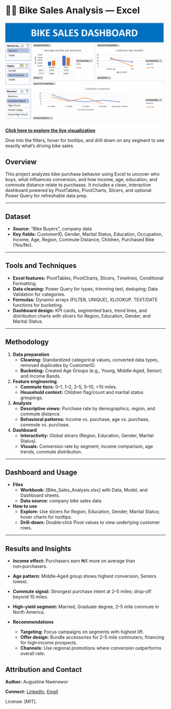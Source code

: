 # 🚴‍♂️ Bike Sales Analysis — Excel

![Bike-Sales-Analysis---Excel](Bike.png)

**[Click here to explore the live visualization](https://1drv.ms/x/c/99ebc07029dec733/Eab3F10WOK1Asm4FI6c8KXwBy2m1q0LMbHJ8n1D0LvbwIg?e=4IEThv)** 

Dive into the filters, hover for tooltips, and drill down on any segment to see exactly what’s driving bike sales.

## Overview
This project analyzes bike purchase behavior using Excel to uncover who buys, what influences conversion, and how income, age, education, and commute distance relate to purchases. It includes a clean, interactive dashboard powered by PivotTables, PivotCharts, Slicers, and optional Power Query for refreshable data prep.

---

## Dataset
- **Source:** “Bike Buyers”, company data
- **Key fields:** CustomerID, Gender, Marital Status, Education, Occupation, Income, Age, Region, Commute Distance, Children, Purchased Bike (Yes/No).

---

## Tools and Techniques
- **Excel features:** PivotTables, PivotCharts, Slicers, Timelines, Conditional Formatting.
- **Data cleaning:** Power Query for types, trimming text, deduping; Data Validation for categories.
- **Formulas:** Dynamic arrays (FILTER, UNIQUE), XLOOKUP, TEXT/DATE functions for bucketing.
- **Dashboard design:** KPI cards, segmented bars, trend lines, and distribution charts with slicers for Region, Education, Gender, and Marital Status.

---

## Methodology
1. **Data preparation**
   - **Cleaning:** Standardized categorical values, converted data types, removed duplicates by CustomerID.
   - **Bucketing:** Created Age Groups (e.g., Young, Middle‑Aged, Senior) and Income Bands.
2. **Feature engineering**
   - **Commute tiers:** 0–1, 1–2, 2–5, 5–10, >10 miles.
   - **Household context:** Children flag/count and marital status groupings.
3. **Analysis**
   - **Descriptive views:** Purchase rate by demographics, region, and commute distance.
   - **Behavioral patterns:** Income vs. purchase, age vs. purchase, commute vs. purchase.
4. **Dashboard**
   - **Interactivity:** Global slicers (Region, Education, Gender, Marital Status).
   - **Visuals:** Conversion rate by segment, income comparison, age trends, commute distribution.

---

## Dashboard and Usage
- **Files**
  - **Workbook:** [Bike_Sales_Analysis.xlsx] with Data, Model, and Dashboard sheets.
  - **Data source:** company bike sales data
- **How to use**
  - **Explore:** Use slicers for Region, Education, Gender, Marital Status; hover charts for tooltips.
  - **Drill‑down:** Double‑click Pivot values to view underlying customer rows.

---

## Results and Insights
- **Income effect:** Purchasers earn ₦X more on average than non‑purchasers.
- **Age pattern:** Middle‑Aged group shows highest conversion; Seniors lowest.
- **Commute signal:** Strongest purchase intent at 2–5 miles; drop‑off beyond 10 miles.
- **High‑yield segment:** Married, Graduate degree, 2–5 mile commute in North America.
  
- **Recommendations**
  - **Targeting:** Focus campaigns on segments with highest lift.
  - **Offer design:** Bundle accessories for 2–5 mile commuters; financing for high‑income prospects.
  - **Channels:** Use regional promotions where conversion outperforms overall rate.

## Attribution and Contact
**Author:** Augustine Nwenewor

**Connect:** [LinkedIn](https://www.linkedin.com/in/augustine-nwenewor/), [Email](mailto:nwenewoaugustine22@gmail.com)

License: [MIT].
